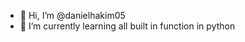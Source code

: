 - 👋 Hi, I’m @danielhakim05
- 🌱 I’m currently learning all built in function in python

<!---
danielhakim05/danielhakim05 is a ✨ special ✨ repository because its `README.md` (this file) appears on your GitHub profile.
You can click the Preview link to take a look at your changes.
--->

